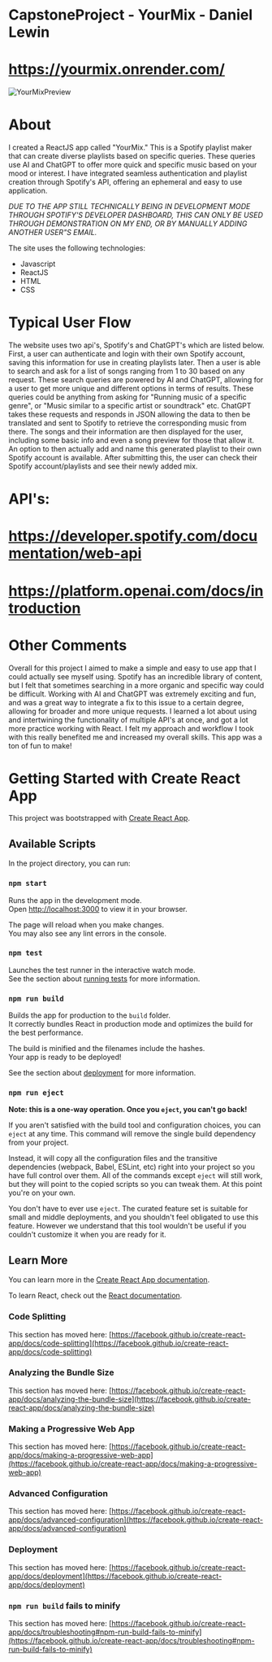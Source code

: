 # CapstoneProject - YourMix - Daniel Lewin
# https://yourmix.onrender.com/

![YourMixPreview](https://github.com/Danielewin8/YourMix/assets/113627851/6776dc90-2232-4108-9ea6-0f9d7d639853)

# About
I created a ReactJS app called "YourMix." This is a Spotify playlist maker that can create diverse playlists based on specific queries. These queries use AI and ChatGPT to offer more quick and specific music based on your mood or interest. I have integrated seamless authentication and playlist creation through Spotify's API, offering an ephemeral and easy to use application.

*DUE TO THE APP STILL TECHNICALLY BEING IN DEVELOPMENT MODE THROUGH SPOTIFY'S DEVELOPER DASHBOARD, THIS CAN ONLY BE USED THROUGH DEMONSTRATION ON MY END, OR BY MANUALLY ADDING ANOTHER USER"S EMAIL.*

The site uses the following technologies:
<ul>
  <li>Javascript</li>
  <li>ReactJS</li>
  <li>HTML</li>
  <li>CSS</li>
</ul> 

# Typical User Flow
The website uses two api's, Spotify's and ChatGPT's which are listed below. First, a user can authenticate and login with their own Spotify account, saving this information for use in creating playlists later. Then a user is able to search and ask for a list of songs ranging from 1 to 30 based on any request. These search queries are powered by AI and ChatGPT, allowing for a user to get more unique and different options in terms of results. These queries could be anything from asking for "Running music of a specific genre", or "Music similar to a specific artist or soundtrack" etc. ChatGPT takes these requests and responds in JSON allowing the data to then be translated and sent to Spotify to retrieve the corresponding music from there. The songs and their information are then displayed for the user, including some basic info and even a song preview for those that allow it. An option to then actually add and name this generated playlist to their own Spotify account is available. After submitting this, the user can check their  Spotify account/playlists and see their newly added mix.

# API's: 
# https://developer.spotify.com/documentation/web-api
# https://platform.openai.com/docs/introduction

# Other Comments
Overall for this project I aimed to make a simple and easy to use app that I could actually see myself using. Spotify has an incredible library of content, but I felt that sometimes searching in a more organic and specific way could be difficult. Working with AI and ChatGPT was extremely exciting and fun, and was a great way to integrate a fix to this issue to a certain degree, allowing for broader and more unique requests. I learned a lot about using and intertwining the functionality of multiple API's at once, and got a lot more practice working with React. I felt my approach and workflow I took with this really benefited me and increased my overall skills. This app was a ton of fun to make!



# Getting Started with Create React App

This project was bootstrapped with [Create React App](https://github.com/facebook/create-react-app).

## Available Scripts

In the project directory, you can run:

### `npm start`

Runs the app in the development mode.\
Open [http://localhost:3000](http://localhost:3000) to view it in your browser.

The page will reload when you make changes.\
You may also see any lint errors in the console.

### `npm test`

Launches the test runner in the interactive watch mode.\
See the section about [running tests](https://facebook.github.io/create-react-app/docs/running-tests) for more information.

### `npm run build`

Builds the app for production to the `build` folder.\
It correctly bundles React in production mode and optimizes the build for the best performance.

The build is minified and the filenames include the hashes.\
Your app is ready to be deployed!

See the section about [deployment](https://facebook.github.io/create-react-app/docs/deployment) for more information.

### `npm run eject`

**Note: this is a one-way operation. Once you `eject`, you can't go back!**

If you aren't satisfied with the build tool and configuration choices, you can `eject` at any time. This command will remove the single build dependency from your project.

Instead, it will copy all the configuration files and the transitive dependencies (webpack, Babel, ESLint, etc) right into your project so you have full control over them. All of the commands except `eject` will still work, but they will point to the copied scripts so you can tweak them. At this point you're on your own.

You don't have to ever use `eject`. The curated feature set is suitable for small and middle deployments, and you shouldn't feel obligated to use this feature. However we understand that this tool wouldn't be useful if you couldn't customize it when you are ready for it.

## Learn More

You can learn more in the [Create React App documentation](https://facebook.github.io/create-react-app/docs/getting-started).

To learn React, check out the [React documentation](https://reactjs.org/).

### Code Splitting

This section has moved here: [https://facebook.github.io/create-react-app/docs/code-splitting](https://facebook.github.io/create-react-app/docs/code-splitting)

### Analyzing the Bundle Size

This section has moved here: [https://facebook.github.io/create-react-app/docs/analyzing-the-bundle-size](https://facebook.github.io/create-react-app/docs/analyzing-the-bundle-size)

### Making a Progressive Web App

This section has moved here: [https://facebook.github.io/create-react-app/docs/making-a-progressive-web-app](https://facebook.github.io/create-react-app/docs/making-a-progressive-web-app)

### Advanced Configuration

This section has moved here: [https://facebook.github.io/create-react-app/docs/advanced-configuration](https://facebook.github.io/create-react-app/docs/advanced-configuration)

### Deployment

This section has moved here: [https://facebook.github.io/create-react-app/docs/deployment](https://facebook.github.io/create-react-app/docs/deployment)

### `npm run build` fails to minify

This section has moved here: [https://facebook.github.io/create-react-app/docs/troubleshooting#npm-run-build-fails-to-minify](https://facebook.github.io/create-react-app/docs/troubleshooting#npm-run-build-fails-to-minify)
